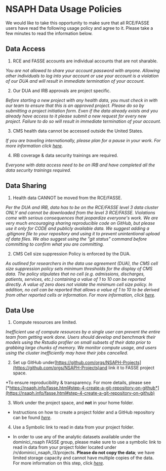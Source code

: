 # NSAPH Data Usage Policies

We would like to take this opportunity to make sure that all RCE/FASSE users have read the following
usage policy and agree to it. Please take a few minutes to read the information below.

## Data Access

1. RCE and FASSE accounts are individual accounts that are not sharable.

*You are not allowed to share your account password with anyone. Allowing other individuals to log into your account or use your account is a violation of our DUA and will result in immediate termination of your account.*

2. Our DUA and IRB approvals are project specific.

*Before starting a new project with any health data, you must check in with our team to ensure that this is an approved project. Please do so by submitting a project initiation form. Even if the data already exists and you already have access to it please submit a new request for every new project. Failure to do so will result in immediate termination of your account.*

3. CMS health data cannot be accessed outside the United States.

*If you are traveling internationally, please plan for a pause in your work. For more information click [*here*](https://resdac.org/articles/cms-non-us-based-researcher-policy).*

4. IRB coverage & data security trainings are required.

*Everyone with data access need to be on IRB and have completed all the data security trainings required.*

## Data Sharing

1. Health data CANNOT be moved from the RCE/FASSE.

*Per the DUA and IRB, data has to be on the RCE/FASSE level 3 data cluster ONLY and cannot be 
downloaded from the level 3 RCE/FASSE. Violations come with serious consequences that jeopardize 
everyone's work. We are very much encouraging sharing reproducible code on GitHub, but please use 
it only for CODE and publicly available data. We suggest adding a .gitignore file to your 
repository and using it to prevent unintentional upload of data files. We also suggest using 
the "git status" command before committing to confirm what you are committing.*

2. CMS Cell size suppression Policy is enforced by the DUA.

*As outlined for researchers in the data use agreement (DUA), the CMS cell size suppression policy sets minimum thresholds for the display of CMS data. The policy stipulates that no cell (e.g. admissions, discharges, patients, services, etc.) containing a value of 1 to 10 can be reported directly. A value of zero does not violate the minimum cell size policy. In addition, no cell can be reported that allows a value of 1 to 10 to be derived from other reported cells or information. For more information, click [*here*](https://resdac.org/articles/cms-cell-size-suppression-policy).*

## Data Use

1. Compute resources are limited.

*Inefficient use of compute resources by a single user can prevent the entire team from getting work done. Users should develop and benchmark their models using the Rstudio profiler on small subsets of their data prior to grabbing large chunks of memory. We monitor compute usage, and users using the cluster inefficiently may have their jobs cancelled.*

2. Set up GitHub under[https://github.com/orgs/NSAPH-Projects](https://github.com/orgs/NSAPH-Projects)and link it to FASSE project space.

*To ensure reproducibility & transparency. For more details, please see [*https://nsaph.info/fasse.html#step-4-create-a-git-repository-on-github*](https://nsaph.info/fasse.html#step-4-create-a-git-repository-on-github)

3. Work under the project space, and **not** in your home folder.

* Instructions on how to create a project folder and a GitHub repository can be found [*here*](https://nsaph.info/fasse.html#step-3-project-workspace).

4. Use a Symbolic link to read in data from your project folder.

* In order to use any of the analytic datasets available under the dominici_nsaph FASSE group, please make sure to use a symbolic link to read in data from your project folder located under /n/dominici_nsaph_l3/projects. **Please do not copy the data**; we have limited storage capacity and cannot have multiple copies of the data. For more information on this step, click [*here*](https://nsaph.info/fasse.html#step-5-analytic-data).